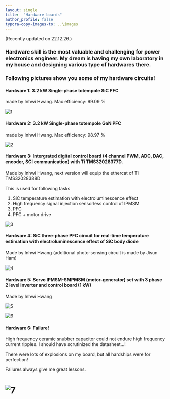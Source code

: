 ```yaml
---
layout: single
title:  "Hardware boards"
author_profile: false
typora-copy-images-to: ..\images
---
```


(Recently updated on 22.12.26.)

### Hardware skill is the most valuable and challenging for power electronics engineer. My dream is having my own laboratory in my house and designing various type of hardwares there.



### Following pictures show you some of my hardware circuits!



#### Hardware 1: 3.2 kW Single-phase totempole SiC PFC

made by Inhwi Hwang. Max efficiency: 99.09 %

![1](../images/1-167078107089813.png)



#### Hardware 2: 3.2 kW Single-phase totempole GaN PFC

made by Inhwi Hwang. Max efficiency: 98.97 %

![2](../images/2-167078107398714.png)



#### Hardware 3: Intergrated digital control board (4 channel PWM, ADC, DAC, encoder, SCI communication) with Ti TMS32028377D.

Made by Inhwi Hwang, next version will equip the ethercat of Ti TMS32028388D

This is used for following tasks

1. SiC temperature estimation with electroluminescence effect
2. High frequency signal injection sensorless control of IPMSM
3. PFC
4. PFC + motor drive

![3](../images/3-167078107828915.png)



#### Hardware 4: SiC three-phase PFC circuit for real-time temperature estimation with electroluminescence effect of SiC body diode

Made by Inhwi Hwang (additional photo-sensing circuit is made by Jisun Ham)


![4](../images/4-167078108213716.png)

#### Hardware 5: Servo IPMSM-SMPMSM (motor-generator) set with 3 phase 2 level inverter and control board (1 kW)

Made by Inhwi Hwang


![5](../images/fig_MG.jpg)

![6](../images/fig_Inv.jpg)


#### Hardware 6: Failure!

High frequency ceramic snubber capacitor could not endure high frequency current ripples. I should have scrutinized the datasheet...!

There were lots of explosions on my board, but all hardships were for perfection!

Failures always give me great lessons.

![7](../images/5-167078108518217.png)
=======
>>>>>>> 

